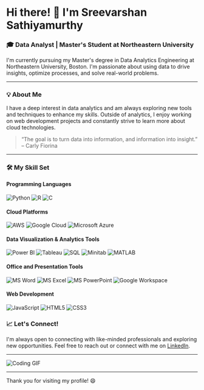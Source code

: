 # Hi there! 👋 I'm Sreevarshan Sathiyamurthy

### 🎓 Data Analyst | Master's Student at Northeastern University

I'm currently pursuing my Master's degree in Data Analytics Engineering at Northeastern University, Boston. I'm passionate about using data to drive insights, optimize processes, and solve real-world problems.

---

### 💡 About Me
I have a deep interest in data analytics and am always exploring new tools and techniques to enhance my skills. Outside of analytics, I enjoy working on web development projects and constantly strive to learn more about cloud technologies.

> “The goal is to turn data into information, and information into insight.” – Carly Fiorina

---

### 🛠️ My Skill Set
#### **Programming Languages**
![Python](https://img.shields.io/badge/-Python-3776AB?logo=python&logoColor=white&style=flat)
![R](https://img.shields.io/badge/-R-276DC3?logo=r&logoColor=white&style=flat)
![C](https://img.shields.io/badge/-C-00599C?logo=c&logoColor=white&style=flat)

#### **Cloud Platforms**
![AWS](https://img.shields.io/badge/-AWS-232F3E?logo=amazon-aws&logoColor=white&style=flat)
![Google Cloud](https://img.shields.io/badge/-Google%20Cloud-4285F4?logo=google-cloud&logoColor=white&style=flat)
![Microsoft Azure](https://img.shields.io/badge/-Microsoft%20Azure-0078D4?logo=microsoft-azure&logoColor=white&style=flat)

#### **Data Visualization & Analytics Tools**
![Power BI](https://img.shields.io/badge/-Power%20BI-F2C811?logo=power-bi&logoColor=black&style=flat)
![Tableau](https://img.shields.io/badge/-Tableau-E97627?logo=tableau&logoColor=white&style=flat)
![SQL](https://img.shields.io/badge/-SQL-4479A1?logo=postgresql&logoColor=white&style=flat)
![Minitab](https://img.shields.io/badge/-Minitab-007ACC?style=flat)
![MATLAB](https://img.shields.io/badge/-MATLAB-0076A8?style=flat)

#### **Office and Presentation Tools**
![MS Word](https://img.shields.io/badge/-MS%20Word-2B579A?logo=microsoft-word&logoColor=white&style=flat)
![MS Excel](https://img.shields.io/badge/-MS%20Excel-217346?logo=microsoft-excel&logoColor=white&style=flat)
![MS PowerPoint](https://img.shields.io/badge/-MS%20PowerPoint-B7472A?logo=microsoft-powerpoint&logoColor=white&style=flat)
![Google Workspace](https://img.shields.io/badge/-Google%20Workspace-4285F4?logo=google-workspace&logoColor=white&style=flat)

#### **Web Development**
![JavaScript](https://img.shields.io/badge/-JavaScript-F7DF1E?logo=javascript&logoColor=black&style=flat)
![HTML5](https://img.shields.io/badge/-HTML5-E34F26?logo=html5&logoColor=white&style=flat)
![CSS3](https://img.shields.io/badge/-CSS3-1572B6?logo=css3&logoColor=white&style=flat)

### 📈 Let's Connect!
I'm always open to connecting with like-minded professionals and exploring new opportunities. Feel free to reach out or connect with me on [LinkedIn](https://www.linkedin.com/in/sreevarshansathiyamurthy).

---

![Coding GIF](https://media.giphy.com/media/13HgwGsXF0aiGY/giphy.gif)

---

Thank you for visiting my profile! 😄
